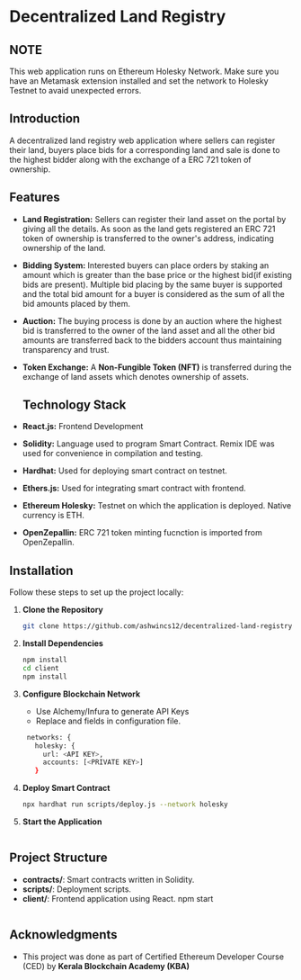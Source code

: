 # Decentralized Land Registry

## NOTE
This web application runs on Ethereum Holesky Network. Make sure you have an Metamask extension installed and set the network to Holesky Testnet to avaid unexpected errors.

## Introduction
A decentralized land registry web application where sellers can register their land, buyers place bids for a corresponding land and sale is done to the highest bidder along with the exchange of a ERC 721 token of ownership.

## Features
- **Land Registration:** Sellers can register their land asset on the portal by giving all the details. As soon as the land gets registered an ERC 721 token of ownership is transferred to the owner's address, indicating ownership of the land.
- **Bidding System:** Interested buyers can place orders by staking an amount which is greater than the base price or the highest bid(if existing bids are present). Multiple bid placing by the same buyer is supported and the total bid amount for a buyer is considered as the sum of all the bid amounts placed by them.
- **Auction:** The buying process is done by an auction where the highest bid is transferred to the owner of the land asset and all the other bid amounts are transferred back to the bidders account thus maintaining transparency and trust.
- **Token Exchange:** A **Non-Fungible Token (NFT)** is transferred during the exchange of land assets which denotes ownership of assets.

  ## Technology Stack
- **React.js:** Frontend Development
- **Solidity:** Language used to program Smart Contract. Remix IDE was used for convenience in compilation and testing.
- **Hardhat:** Used for deploying smart contract on testnet.
- **Ethers.js:** Used for integrating smart contract with frontend.
- **Ethereum Holesky:** Testnet on which the application is deployed. Native currency is ETH.
- **OpenZepallin:** ERC 721 token minting fucnction is imported from OpenZepallin.

## Installation
Follow these steps to set up the project locally:

1. **Clone the Repository**
   ```sh
   git clone https://github.com/ashwincs12/decentralized-land-registry
   ```
2. **Install Dependencies**
   ```sh
   npm install
   cd client
   npm install
   ```
3. **Configure Blockchain Network**
   - Use Alchemy/Infura to generate API Keys
   - Replace <API KEY> and <PRIVATE KEY> fields in configuration file.
     
   ```sh
    networks: {
      holesky: {
        url: <API KEY>, 
        accounts: [<PRIVATE KEY>] 
      }
   ```
4. **Deploy Smart Contract**
   ```sh
   npx hardhat run scripts/deploy.js --network holesky
   ```
5. **Start the Application**
   ```sh

## Project Structure

- **contracts/**: Smart contracts written in Solidity.
- **scripts/**: Deployment scripts.
- **client/**: Frontend application using React.
   npm start
   ```

## Acknowledgments

- This project was done as part of Certified Ethereum Developer Course (CED) by **Kerala Blockchain Academy (KBA)**
